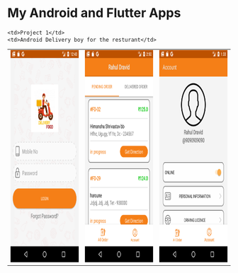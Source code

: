 My Android and Flutter Apps
============================
<table>
  <tr>
    
    <td>Project 1</td>
    <td>Android Delivery boy for the resturant</td>
    
  </tr>
  <tr>
   <td><img src="Images/login.png" width=270 height=480></td>
    <td><img src="Images/orders.png" width=270 height=480></td>
    <td><img src="Images/profile.png" width=270 height=480></td>
  </tr>
</table>
